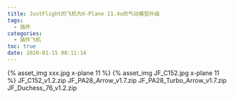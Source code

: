 ```yaml
---
title: JustFlight的飞机为X-Plane 11.4x的气动模型升级
tags:
  - 插件
categories:
  - 插件飞机
toc: true
date: 2020-01-15 08:11:14
---
```


{% asset_img xxx.jpg x-plane 11 %}
{% asset_img JF_C152.jpg x-plane 11 %}
JF_C152_v1.2.zip
JF_PA28_Arrow_v1.7.zip
JF_PA28_Turbo_Arrow_v1.7.zip
JF_Duchess_76_v1.2.zip